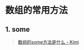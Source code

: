 # 数组的常用方法

## 1. some
>[数组的some方法是什么 - Kimi](https://www.kimi.com/chat/d2746nh8bjvkq4r2tokg)
<!--stackedit_data:
eyJoaXN0b3J5IjpbLTE3Mzc4MjY2NjBdfQ==
-->